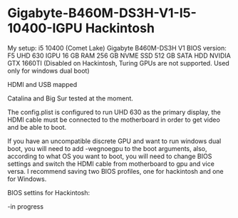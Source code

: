 # Gigabyte-B460M-DS3H-V1-I5-10400-IGPU Hackintosh

My setup:
i5 10400 (Comet Lake)
Gigabyte B460M-DS3H V1 
BIOS version: F5
UHD 630 IGPU
16 GB RAM
256 GB NVME SSD
512 GB SATA HDD
NVIDIA GTX 1660TI (Disabled on Hackintosh, Turing GPUs are not supported. Used only for windows dual boot)

HDMI and USB mapped

Catalina and Big Sur tested at the moment.

The config.plist is configured to run UHD 630 as the primary display, the HDMI cable must be connected to the motherboard in order to get video and be able to boot. 

If you have an uncompatible discrete GPU and want to run windows dual boot, you will need to add -wegnoegpu to the boot arguments, also, according to what OS you want to boot, you will need to change BIOS settings and switch the HDMI cable from motherboard to gpu and vice versa. 
I recommend saving two BIOS profiles, one for hackintosh and one for Windows.

BIOS settins for Hackintosh:

-in progress
